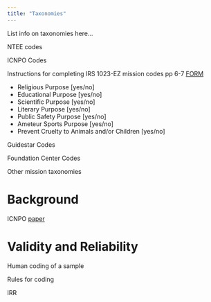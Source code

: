 ```yaml
---
title: "Taxonomies"
---
```



List info on taxonomies here...

NTEE codes

ICNPO Codes

Instructions for completing IRS 1023-EZ mission codes pp 6-7 [FORM](https://www.irs.gov/pub/irs-pdf/i1023ez.pdf)

* Religious Purpose [yes/no]
* Educational Purpose [yes/no]
* Scientific Purpose [yes/no]
* Literary Purpose [yes/no]
* Public Safety Purpose [yes/no]
* Ameteur Sports Purpose [yes/no]
* Prevent Cruelty to Animals and/or Children [yes/no]

Guidestar Codes

Foundation Center Codes

Other mission taxonomies



# Background

ICNPO [paper](http://asauk.org.uk/wp-content/uploads/2018/02/CNP_WP19_1996.pdf)


# Validity and Reliability

Human coding of a sample

Rules for coding

IRR

